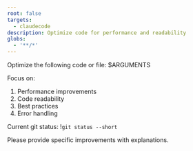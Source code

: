 ```yaml
---
root: false
targets:
  - claudecode
description: Optimize code for performance and readability
globs:
  - '**/*'
---
```


Optimize the following code or file: $ARGUMENTS

Focus on:
1. Performance improvements
2. Code readability
3. Best practices
4. Error handling

Current git status:
!`git status --short`

Please provide specific improvements with explanations.